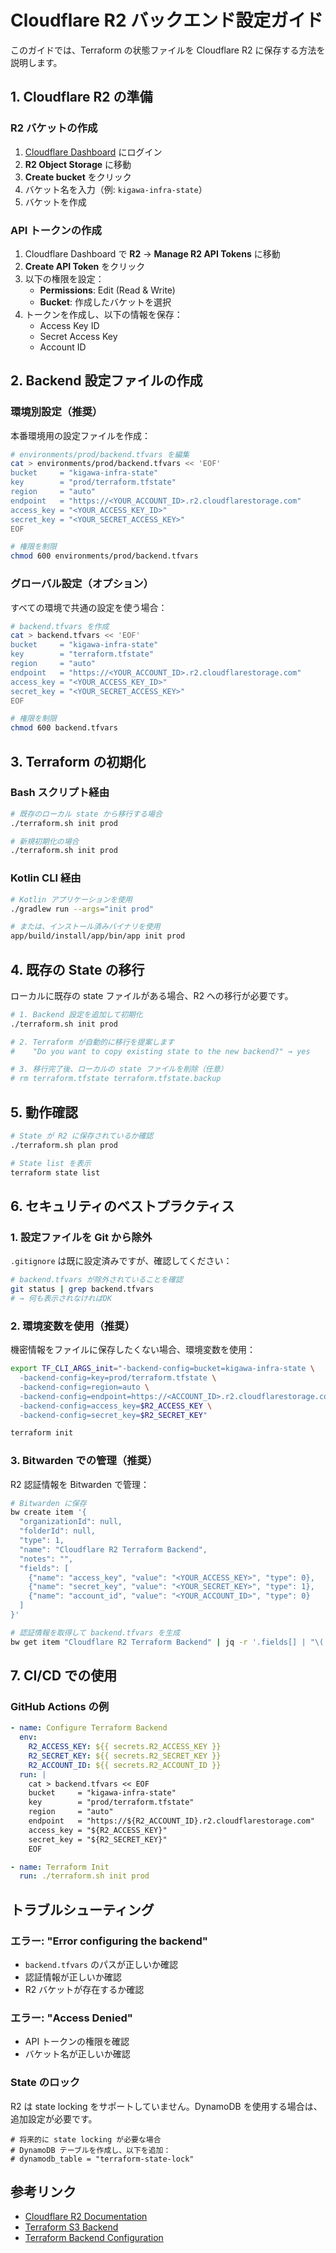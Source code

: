 # Cloudflare R2 バックエンド設定ガイド

このガイドでは、Terraform の状態ファイルを Cloudflare R2 に保存する方法を説明します。

## 1. Cloudflare R2 の準備

### R2 バケットの作成

1. [Cloudflare Dashboard](https://dash.cloudflare.com/) にログイン
2. **R2 Object Storage** に移動
3. **Create bucket** をクリック
4. バケット名を入力（例: `kigawa-infra-state`）
5. バケットを作成

### API トークンの作成

1. Cloudflare Dashboard で **R2** → **Manage R2 API Tokens** に移動
2. **Create API Token** をクリック
3. 以下の権限を設定：
   - **Permissions**: Edit (Read & Write)
   - **Bucket**: 作成したバケットを選択
4. トークンを作成し、以下の情報を保存：
   - Access Key ID
   - Secret Access Key
   - Account ID

## 2. Backend 設定ファイルの作成

### 環境別設定（推奨）

本番環境用の設定ファイルを作成：

```bash
# environments/prod/backend.tfvars を編集
cat > environments/prod/backend.tfvars << 'EOF'
bucket     = "kigawa-infra-state"
key        = "prod/terraform.tfstate"
region     = "auto"
endpoint   = "https://<YOUR_ACCOUNT_ID>.r2.cloudflarestorage.com"
access_key = "<YOUR_ACCESS_KEY_ID>"
secret_key = "<YOUR_SECRET_ACCESS_KEY>"
EOF

# 権限を制限
chmod 600 environments/prod/backend.tfvars
```

### グローバル設定（オプション）

すべての環境で共通の設定を使う場合：

```bash
# backend.tfvars を作成
cat > backend.tfvars << 'EOF'
bucket     = "kigawa-infra-state"
key        = "terraform.tfstate"
region     = "auto"
endpoint   = "https://<YOUR_ACCOUNT_ID>.r2.cloudflarestorage.com"
access_key = "<YOUR_ACCESS_KEY_ID>"
secret_key = "<YOUR_SECRET_ACCESS_KEY>"
EOF

# 権限を制限
chmod 600 backend.tfvars
```

## 3. Terraform の初期化

### Bash スクリプト経由

```bash
# 既存のローカル state から移行する場合
./terraform.sh init prod

# 新規初期化の場合
./terraform.sh init prod
```

### Kotlin CLI 経由

```bash
# Kotlin アプリケーションを使用
./gradlew run --args="init prod"

# または、インストール済みバイナリを使用
app/build/install/app/bin/app init prod
```

## 4. 既存の State の移行

ローカルに既存の state ファイルがある場合、R2 への移行が必要です。

```bash
# 1. Backend 設定を追加して初期化
./terraform.sh init prod

# 2. Terraform が自動的に移行を提案します
#    "Do you want to copy existing state to the new backend?" → yes

# 3. 移行完了後、ローカルの state ファイルを削除（任意）
# rm terraform.tfstate terraform.tfstate.backup
```

## 5. 動作確認

```bash
# State が R2 に保存されているか確認
./terraform.sh plan prod

# State list を表示
terraform state list
```

## 6. セキュリティのベストプラクティス

### 1. 設定ファイルを Git から除外

`.gitignore` は既に設定済みですが、確認してください：

```bash
# backend.tfvars が除外されていることを確認
git status | grep backend.tfvars
# → 何も表示されなければOK
```

### 2. 環境変数を使用（推奨）

機密情報をファイルに保存したくない場合、環境変数を使用：

```bash
export TF_CLI_ARGS_init="-backend-config=bucket=kigawa-infra-state \
  -backend-config=key=prod/terraform.tfstate \
  -backend-config=region=auto \
  -backend-config=endpoint=https://<ACCOUNT_ID>.r2.cloudflarestorage.com \
  -backend-config=access_key=$R2_ACCESS_KEY \
  -backend-config=secret_key=$R2_SECRET_KEY"

terraform init
```

### 3. Bitwarden での管理（推奨）

R2 認証情報を Bitwarden で管理：

```bash
# Bitwarden に保存
bw create item '{
  "organizationId": null,
  "folderId": null,
  "type": 1,
  "name": "Cloudflare R2 Terraform Backend",
  "notes": "",
  "fields": [
    {"name": "access_key", "value": "<YOUR_ACCESS_KEY>", "type": 0},
    {"name": "secret_key", "value": "<YOUR_SECRET_KEY>", "type": 1},
    {"name": "account_id", "value": "<YOUR_ACCOUNT_ID>", "type": 0}
  ]
}'

# 認証情報を取得して backend.tfvars を生成
bw get item "Cloudflare R2 Terraform Backend" | jq -r '.fields[] | "\(.name) = \"\(.value)\""'
```

## 7. CI/CD での使用

### GitHub Actions の例

```yaml
- name: Configure Terraform Backend
  env:
    R2_ACCESS_KEY: ${{ secrets.R2_ACCESS_KEY }}
    R2_SECRET_KEY: ${{ secrets.R2_SECRET_KEY }}
    R2_ACCOUNT_ID: ${{ secrets.R2_ACCOUNT_ID }}
  run: |
    cat > backend.tfvars << EOF
    bucket     = "kigawa-infra-state"
    key        = "prod/terraform.tfstate"
    region     = "auto"
    endpoint   = "https://${R2_ACCOUNT_ID}.r2.cloudflarestorage.com"
    access_key = "${R2_ACCESS_KEY}"
    secret_key = "${R2_SECRET_KEY}"
    EOF

- name: Terraform Init
  run: ./terraform.sh init prod
```

## トラブルシューティング

### エラー: "Error configuring the backend"

- `backend.tfvars` のパスが正しいか確認
- 認証情報が正しいか確認
- R2 バケットが存在するか確認

### エラー: "Access Denied"

- API トークンの権限を確認
- バケット名が正しいか確認

### State のロック

R2 は state locking をサポートしていません。DynamoDB を使用する場合は、追加設定が必要です。

```hcl
# 将来的に state locking が必要な場合
# DynamoDB テーブルを作成し、以下を追加：
# dynamodb_table = "terraform-state-lock"
```

## 参考リンク

- [Cloudflare R2 Documentation](https://developers.cloudflare.com/r2/)
- [Terraform S3 Backend](https://www.terraform.io/docs/language/settings/backends/s3.html)
- [Terraform Backend Configuration](https://www.terraform.io/docs/language/settings/backends/configuration.html)
